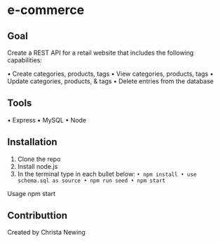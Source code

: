 # e-commerce

## Goal
Create a  REST API for a retail website that includes the following capabilities:

• Create categories, products, tags
• View categories, products, tags
• Update categories, products, & tags
• Delete entries from the database

## Tools
• Express
• MySQL
• Node

## Installation
1. Clone the repo
2. Install node.js
3. In the terminal type in each bullet below:
  `• npm install
  • use schema.sql as source
  • npm run seed
  • npm start`
  
Usage
npm start

## Contributtion

Created by Christa Newing
